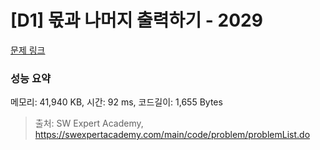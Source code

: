 # [D1] 몫과 나머지 출력하기 - 2029 

[문제 링크](https://swexpertacademy.com/main/code/problem/problemDetail.do?contestProbId=AV5QGNvKAtEDFAUq) 

### 성능 요약

메모리: 41,940 KB, 시간: 92 ms, 코드길이: 1,655 Bytes



> 출처: SW Expert Academy, https://swexpertacademy.com/main/code/problem/problemList.do